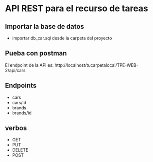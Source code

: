 # API REST para el recurso de tareas

## Importar la base de datos
- importar db_car.sql desde la carpeta del proyecto 

## Pueba con postman
El endpoint de la API es: http://localhost/tucarpetalocal/TPE-WEB-2/api/cars

## Endpoints
- cars
- cars/id
- brands
- brands/id

## verbos 
- GET
- PUT
- DELETE
- POST